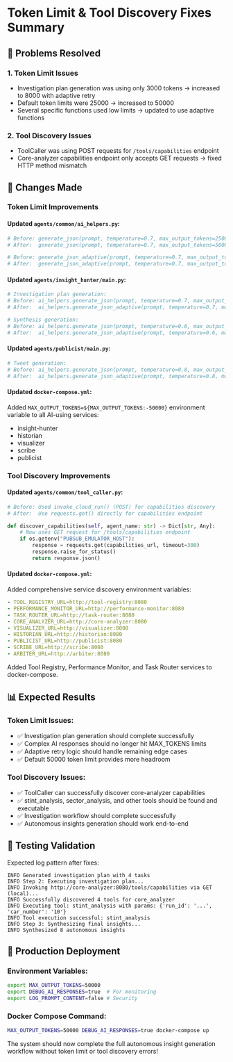 # Token Limit & Tool Discovery Fixes Summary

## 🎯 **Problems Resolved**

### 1. **Token Limit Issues**
- Investigation plan generation was using only 3000 tokens → increased to 8000 with adaptive retry
- Default token limits were 25000 → increased to 50000 
- Several specific functions used low limits → updated to use adaptive functions

### 2. **Tool Discovery Issues**  
- ToolCaller was using POST requests for `/tools/capabilities` endpoint
- Core-analyzer capabilities endpoint only accepts GET requests → fixed HTTP method mismatch

## 🔧 **Changes Made**

### Token Limit Improvements

#### Updated `agents/common/ai_helpers.py`:
```python
# Before: generate_json(prompt, temperature=0.7, max_output_tokens=25000)
# After:  generate_json(prompt, temperature=0.7, max_output_tokens=50000)

# Before: generate_json_adaptive(prompt, temperature=0.7, max_output_tokens=25000)  
# After:  generate_json_adaptive(prompt, temperature=0.7, max_output_tokens=50000)
```

#### Updated `agents/insight_hunter/main.py`:
```python
# Investigation plan generation:
# Before: ai_helpers.generate_json(prompt, temperature=0.7, max_output_tokens=3000)
# After:  ai_helpers.generate_json_adaptive(prompt, temperature=0.7, max_output_tokens=8000)

# Synthesis generation:
# Before: ai_helpers.generate_json(prompt, temperature=0.6, max_output_tokens=8000)
# After:  ai_helpers.generate_json_adaptive(prompt, temperature=0.6, max_output_tokens=12000)
```

#### Updated `agents/publicist/main.py`:
```python
# Tweet generation:
# Before: ai_helpers.generate_json(prompt, temperature=0.8, max_output_tokens=5000)
# After:  ai_helpers.generate_json_adaptive(prompt, temperature=0.8, max_output_tokens=8000)
```

#### Updated `docker-compose.yml`:
Added `MAX_OUTPUT_TOKENS=${MAX_OUTPUT_TOKENS:-50000}` environment variable to all AI-using services:
- insight-hunter
- historian  
- visualizer
- scribe
- publicist

### Tool Discovery Improvements

#### Updated `agents/common/tool_caller.py`:
```python
# Before: Used invoke_cloud_run() (POST) for capabilities discovery
# After:  Use requests.get() directly for capabilities endpoint

def discover_capabilities(self, agent_name: str) -> Dict[str, Any]:
    # Now uses GET request for /tools/capabilities endpoint
    if os.getenv("PUBSUB_EMULATOR_HOST"):
        response = requests.get(capabilities_url, timeout=300)
        response.raise_for_status()
        return response.json()
```

#### Updated `docker-compose.yml`:
Added comprehensive service discovery environment variables:
```yaml
- TOOL_REGISTRY_URL=http://tool-registry:8080
- PERFORMANCE_MONITOR_URL=http://performance-monitor:8080  
- TASK_ROUTER_URL=http://task-router:8080
- CORE_ANALYZER_URL=http://core-analyzer:8080
- VISUALIZER_URL=http://visualizer:8080
- HISTORIAN_URL=http://historian:8080
- PUBLICIST_URL=http://publicist:8080
- SCRIBE_URL=http://scribe:8080
- ARBITER_URL=http://arbiter:8080
```

Added Tool Registry, Performance Monitor, and Task Router services to docker-compose.

## 📊 **Expected Results**

### Token Limit Issues:
- ✅ Investigation plan generation should complete successfully
- ✅ Complex AI responses should no longer hit MAX_TOKENS limits
- ✅ Adaptive retry logic should handle remaining edge cases
- ✅ Default 50000 token limit provides more headroom

### Tool Discovery Issues:
- ✅ ToolCaller can successfully discover core-analyzer capabilities
- ✅ stint_analysis, sector_analysis, and other tools should be found and executable  
- ✅ Investigation workflow should complete successfully
- ✅ Autonomous insights generation should work end-to-end

## 🧪 **Testing Validation**

Expected log pattern after fixes:
```
INFO Generated investigation plan with 4 tasks
INFO Step 2: Executing investigation plan...
INFO Invoking http://core-analyzer:8080/tools/capabilities via GET (local)...
INFO Successfully discovered 4 tools for core_analyzer
INFO Executing tool: stint_analysis with params: {'run_id': '...', 'car_number': '10'}
INFO Tool execution successful: stint_analysis
INFO Step 3: Synthesizing final insights...
INFO Synthesized 8 autonomous insights
```

## 🚀 **Production Deployment**

### Environment Variables:
```bash
export MAX_OUTPUT_TOKENS=50000
export DEBUG_AI_RESPONSES=true  # For monitoring
export LOG_PROMPT_CONTENT=false # Security
```

### Docker Compose Command:
```bash
MAX_OUTPUT_TOKENS=50000 DEBUG_AI_RESPONSES=true docker-compose up
```

The system should now complete the full autonomous insight generation workflow without token limit or tool discovery errors!
